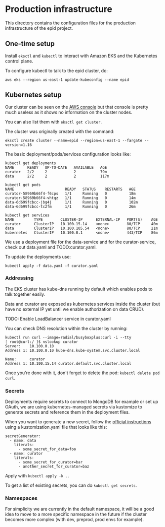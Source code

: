 # Production infrastructure

This directory contains the configuration files for the production infrastructure of the epid project.

## One-time setup

Install `eksctl` and `kubectl` to interact with Amazon EKS and the Kubernetes control plane.

To configure kubectl to talk to the epid cluster, do:

```
aws eks --region us-east-1 update-kubeconfig --name epid
```

## Kubernetes setup

Our cluster can be seen on the [AWS console](https://console.aws.amazon.com/eks/home?region=us-east-1#/clusters) but that console is pretty much useless as it shows no information on the cluster nodes.

You can also list them with `eksctl get cluster`.

The cluster was originally created with the command:

```shell
eksctl create cluster --name=epid --region=us-east-1 --fargate --version=1.16
```

The basic deployment/pods/services configuration looks like:

```
kubectl get deployments
NAME      READY   UP-TO-DATE   AVAILABLE   AGE
curator   2/2     2            2           79m
data      2/2     2            2           117m

kubectl get pods
NAME                       READY   STATUS    RESTARTS   AGE
curator-58969b66f4-f6cps   1/1     Running   0          18m
curator-58969b66f4-vhtqz   1/1     Running   0          14m
data-6d699fcbcc-jbg4j      1/1     Running   0          102m
data-6d699fcbcc-tc2fm      1/1     Running   0          26m

kubectl get services
NAME         TYPE        CLUSTER-IP      EXTERNAL-IP   PORT(S)    AGE
curator      ClusterIP   10.100.15.14    <none>        80/TCP     40m
data         ClusterIP   10.100.105.54   <none>        80/TCP     21m
kubernetes   ClusterIP   10.100.0.1      <none>        443/TCP    86m
```


We use a deployment file for the data-service and for the curator-service, check out data.yaml and TODO:curator.yaml.

To update the deployments use:

```
kubectl apply -f data.yaml -f curator.yaml
```

### Addressing

The EKS cluster has kube-dns running by default which enables pods to talk together easily.

Data and curator are exposed as kubernetes services inside the cluster (but have no external IP yet until we enable authorization on data CRUD).

TODO: Enable LoadBalancer service in curator.yaml

You can check DNS resolution within the cluster by running:

```
kubectl run curl --image=radial/busyboxplus:curl -i --tty
[ root@curl:/ ]$ nslookup curator
Server:    10.100.0.10
Address 1: 10.100.0.10 kube-dns.kube-system.svc.cluster.local

Name:      curator
Address 1: 10.100.15.14 curator.default.svc.cluster.local
```

Once you're done with it, don't forget to delete the pod: `kubectl delete pod curl`.

### Secrets

Deployments require secrets to connect to MongoDB for example or set up OAuth, we are using kubernetes-managed secrets via kustomize to generate secrets and reference them in the deployment files.

When you want to generate a new secret, follow the [official instructions](https://kubernetes.io/docs/concepts/configuration/secret/) using a kustomization.yaml file that looks like this:

```
secretGenerator:
  - name: data
    literals:
      - some_secret_for_data=foo
  - name: curator
    literals:
      - some_secret_for_curator=bar
      - another_secret_for_curator=baz
```

Apply with `kubectl apply -k .`.

To get a list of existing secrets, you can do `kubectl get secrets`.

### Namespaces

For simplicity we are currently in the default namespace, it will be a good idea to move to a more specific namespace in the future if the cluster becomes more complex (with dev, preprod, prod envs for example).